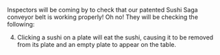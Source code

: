 
Inspectors will be coming by to check that our patented Sushi Saga conveyor belt is working properly! Oh no! They will be checking the following:

<!-- 1. Sushi is properly received from the server -->

<!-- 2. Only 4 sushi are rendered at a time -->

<!-- 3. Clicking the "More Sushi!" button produces a new set of 4 sushi -->

4. Clicking a sushi on a plate will eat the sushi, causing it to be removed from its plate and an empty plate to appear on the table.

<!-- 5. We need to make money! Whenever a sushi is eaten, customers should be automatically charged! Based on a budget decided by you, the developer, the amount of money remaining should go down by the cost of the sushi that was eaten. There is a spot to display this number in the Table component -->
<!--
6. No free meals! Customers cannot eat any sushi that exceeds the amount of money remaining in their balance -->
